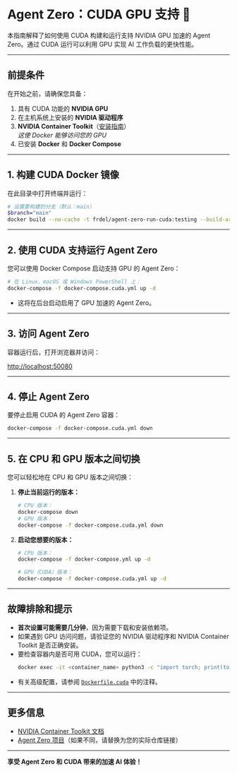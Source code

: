 # Agent Zero：CUDA GPU 支持 🚀

本指南解释了如何使用 CUDA 构建和运行支持 NVIDIA GPU 加速的 Agent Zero。通过 CUDA 运行可以利用 GPU 实现 AI 工作负载的更快性能。

---

## 前提条件

在开始之前，请确保您具备：

1. 具有 CUDA 功能的 **NVIDIA GPU**
2. 在主机系统上安装的 **NVIDIA 驱动程序**
3. **NVIDIA Container Toolkit**（[安装指南](https://docs.nvidia.com/datacenter/cloud-native/container-toolkit/install-guide.html)）  
   _这使 Docker 能够访问您的 GPU_
4. 已安装 **Docker** 和 **Docker Compose**

---

## 1. 构建 CUDA Docker 镜像

在此目录中打开终端并运行：

```bash
# 设置要构建的分支（默认：main）
$branch="main"
docker build --no-cache -t frdel/agent-zero-run-cuda:testing --build-arg BRANCH=$branch -f Dockerfile.cuda .
```

---

## 2. 使用 CUDA 支持运行 Agent Zero

您可以使用 Docker Compose 启动支持 GPU 的 Agent Zero：

```bash
# 在 Linux、macOS 或 Windows PowerShell 上：
docker-compose -f docker-compose.cuda.yml up -d
```

- 这将在后台启动启用了 GPU 加速的 Agent Zero。

---

## 3. 访问 Agent Zero

容器运行后，打开浏览器并访问：

[http://localhost:50080](http://localhost:50080)

---

## 4. 停止 Agent Zero

要停止启用 CUDA 的 Agent Zero 容器：

```bash
docker-compose -f docker-compose.cuda.yml down
```

---

## 5. 在 CPU 和 GPU 版本之间切换

您可以轻松地在 CPU 和 GPU 版本之间切换：

1. **停止当前运行的版本：**
   ```bash
   # CPU 版本：
   docker-compose down
   # GPU 版本：
   docker-compose -f docker-compose.cuda.yml down
   ```

2. **启动您想要的版本：**
   ```bash
   # CPU 版本：
   docker-compose -f docker-compose.yml up -d

   # GPU（CUDA）版本：
   docker-compose -f docker-compose.cuda.yml up -d
   ```

---

## 故障排除和提示

- **首次设置可能需要几分钟**，因为需要下载和安装依赖项。
- 如果遇到 GPU 访问问题，请验证您的 NVIDIA 驱动程序和 NVIDIA Container Toolkit 是否正确安装。
- 要检查容器内是否可用 CUDA，您可以运行：
  ```bash
  docker exec -it <container_name> python3 -c "import torch; print(torch.cuda.is_available())"
  ```
- 有关高级配置，请参阅 [`Dockerfile.cuda`](mdc:docker/run/Dockerfile.cuda) 中的注释。

---

## 更多信息

- [NVIDIA Container Toolkit 文档](https://docs.nvidia.com/datacenter/cloud-native/container-toolkit/install-guide.html)
- [Agent Zero 项目](https://github.com/frdel/agent-zero)（如果不同，请替换为您的实际仓库链接）

---

**享受 Agent Zero 和 CUDA 带来的加速 AI 体验！**
